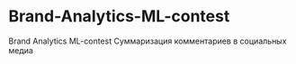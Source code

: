 # Brand-Analytics-ML-contest
Brand Analytics ML-contest Суммаризация комментариев в социальных медиа
